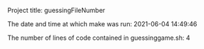 Project title: guessingFileNumber
 
The date and time at which make was run:
2021-06-04 14:49:46
 
The number of lines of code contained in guessinggame.sh:
4
